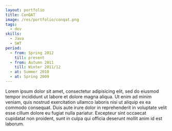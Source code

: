 ```yaml
---
layout: portfolio
title: ConQAT
image: /res/portfolio/conqat.png
tags:
  - dev
skills:
  - Java
  - SWT
period:
  - from: Spring 2012
    till: present
  - from: Autumn 2011
    till: Winter 2011/12
  - at: Summer 2010
  - at: Spring 2009
---
```



Lorem ipsum dolor sit amet, consectetur adipisicing elit, sed do eiusmod tempor incididunt ut labore et dolore magna aliqua. Ut enim ad minim veniam, quis nostrud exercitation ullamco laboris nisi ut aliquip ex ea commodo consequat. Duis aute irure dolor in reprehenderit in voluptate velit esse cillum dolore eu fugiat nulla pariatur. Excepteur sint occaecat cupidatat non proident, sunt in culpa qui officia deserunt mollit anim id est laborum.

